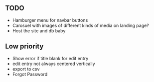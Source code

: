 ## TODO ##
- Hamburger menu for navbar buttons
- Carosuel with images of different kinds of media on landing page?
- Host the site and db baby

## Low priority ##
- Show error if title blank for edit entry
-  edit entry not always centered vertically
- export to csv
- Forgot Password